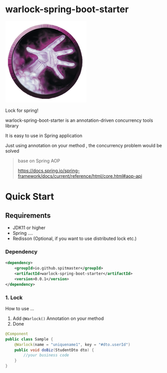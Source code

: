 # warlock-spring-boot-starter

![Warlock](warlock_icon_2.png)

Lock for spring!

warlock-spring-boot-starter is an annotation-driven concurrency tools library

It is easy to use in Spring application

Just using annotation on your method , the concurrency problem would be solved

> base on Spring AOP
> 
> https://docs.spring.io/spring-framework/docs/current/reference/html/core.html#aop-api

# Quick Start

## Requirements

* JDK11 or higher
* Spring ....
* Redisson (Optional, if you want to use distributed lock etc.)

### Dependency
```xml
<dependency>
    <groupId>io.github.spitmaster</groupId>
    <artifactId>warlock-spring-boot-starter</artifactId>
    <version>0.0.1</version>
</dependency>
```

### 1. Lock

How to use ...

1. Add `@Warlock()` Annotation on your method
2. Done

```java
@Component
public class Sample {
    @Warlock(name = "uniquename1", key = "#dto.userId")
    public void doBiz(StudentDto dto) {
        //your business code
    }
}
```

